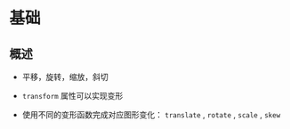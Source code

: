 # 基础

## 概述

+ 平移，旋转，缩放，斜切

+ `transform` 属性可以实现变形

+ 使用不同的变形函数完成对应图形变化： `translate` , `rotate` , `scale` , `skew`
